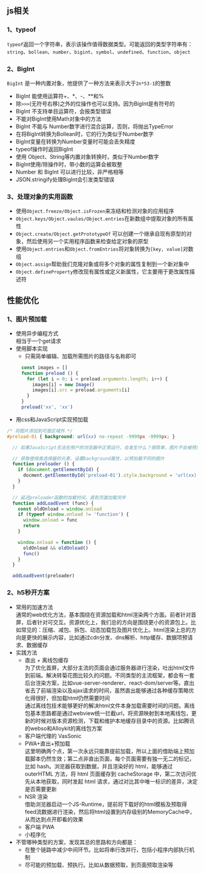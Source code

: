## js相关
### 1、typeof
`typeof`返回一个字符串，表示该操作值得数据类型。可能返回的类型字符串有：`string`、`bollean`、`number`、`bigint`、`symbol`、`undefined`、`function`、`object`

### 2、BigInt
`BigInt` 是一种内置对象，他提供了一种方法来表示大于`2n*53-1`的整数
* BigInt 能使用运算符+、*、-、**和%
* 除`>>>`(无符号右移)之外的位操作也可以支持。因为BigInt是有符号的
* BigInt 不支持单目运算符，会报类型错误
* 不能对BigInt使用Math对象中的方法
* BigInt 不能与 Number数字进行混合运算，否则，将抛出TypeError
* 在将BigInt转换为Bollean时，它的行为类似于Number数字
* BigInt变量在转换为Number变量时可能会丢失精度
* typeof操作时返回BigInt
* 使用 Object、String等内置对象转换时，类似于Number数字
* BigInt使用/除操作时，带小数的运算会被取整
* Number 和 BigInt 可以进行比较，非严格相等
* JSON.stringify处理BigInt会引发类型错误

### 3、处理对象的实用函数
* 使用`Object.freeze/Object.isFrozen`来冻结和检测对象的应用程序
* `Object.keys/Object.vaules/Object.entries`在新数组中提取对象的所有属性
* `Object.create/Object.getPrototypeOf` 可以创建一个继承自现有原型的对象，然后使用另一个实用程序函数来检查给定对象的原型
* 使用`Object.entries`和`Object.fromEntries`将对象转换为`[key, value]`对数组
* `Object.assign`帮助我们克隆对象或将多个对象的属性复制到一个新对象中
* `Object.defineProperty`修改现有属性或定义新属性，它主要用于更改属性描述符

## 性能优化
### 1、图片预加载
+ 使用异步编程方式  
  相当于一个get请求
+ 使用脚本实现
  - 只需简单编辑、加载所需图片的路径与名称即可
  ```js
    const images = []
    function preload () {
      for (let i = 0; i < preload.arguments.length; i++) {
        images[i] = new Image()
        images[i].src = preload.arguments[i]
      }
    }
    preload('xx', 'xx')
  ```
+ 用css和JavaScript实现预加载 
```css
/* 将图片添加到可是区域外 */
#preload-01 { background: url(xx) no-repeat -9999px -9999px; }
```
```js
  // 如果JavaScript无法在用户的浏览器中正常运行，会发生什么？很简单，图片不会被预加载，当页面调用图片时，正常显示即可

  // 获取使用类选择器的元素，设置background属性，以预加载不同的图片
  function preloader () {
    if (document.getElementById) {
      docment.getElementById('preload-01').style.background = 'url(xx) no-repeat -9999px -9999px;'
    }
  }

  // 延迟preloader函数的加载时间，直到页面加载完毕
  function addLoadEvent (func) {
    const oldOnload = window.onload 
    if (typeof window.onload != 'function') {
      window.onload = func
      return
    }

    window.onload = function () {
      oldOnload && oldOnload()
      func()
    }
  }

  addLoadEvent(preloader)
```

### 2、h5秒开方案
* 常用的加速方法  
  通常的web优化方法，基本围绕在资源加载和html渲染两个方面。前者针对首屏，后者针对可交互。资源优化上，我们总的方向是围绕更小的资源包上。比如常见的：压缩、减包、拆包、动态加载包及图片优化上。html渲染上总的方向是更快的展示内容，比如通过cdn分发、dns解析、http缓存、数据项预请求、数据缓存  
* 实践方法 
  + 直出 + 离线包缓存  
  为了优化首屏，大部分主流的页面会通过服务器进行渲染，吐出html文件到前端。解决转菊花图比较久的问题。不同类型的主流框架，都会有一套后台渲染方案，比如vue-server-renderer、react-dom/server等。直出省去了前端渲染以及ajax请求的时间，虽然直出能够通过各种缓存策略优化得很好，但加载html仍然需要时间  
  通过离线包技术能够更好的解决html文件本身加载需要时间的问题。离线包基本思路都是通过webview统一拦截url，将资源映射到本地离线包，更新的时候对版本资源检测，下载和维护本地缓存目录中的资源。比如腾讯的webso和Alloykit的离线包方案  
  + 客户端代理的 VasSonic
  + PWA+直出+预加载  
  这里明确两个点，第一次永远只能靠提前加载，所以上面的借助端上预加载脚本仍然生效；第二点非直出页面，每个页面需要有独一无二的标记，比如 hash。浏览器获取到数据，并且渲染好的 html，能够通过 outerHTML 方法，将 html 页面缓存到 cacheStorage 中，第二次访问优先从本地获取，同时发起 html 请求，通过对比其中唯一标识的差异，决定是否需要更新
  + NSR 渲染  
  借助浏览器启动一个JS-Runtime，提前将下载好的html模板及预取得feed流数据进行渲染，然后将html设置到内存级别的MemoryCache中，从而达到点开即看的效果
  + 客户端 PWA
  + 小程序化
* 不管哪种类型的方案，发现其总的思路和方向都是：
  + 在整个链路中减少中间环节。比如将串行改并行，包括小程序内部执行机制
  + 尽可能的预加载、预执行。比如从数据预取，到页面预取渲染等